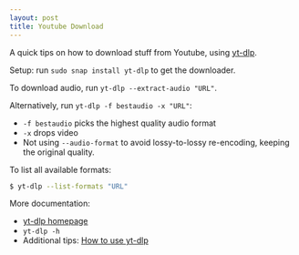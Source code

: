 ```yaml
---
layout: post
title: Youtube Download
---
```


A quick tips on how to download stuff from Youtube, using [yt-dlp](https://github.com/yt-dlp/yt-dlp).

Setup: run `sudo snap install yt-dlp` to get the downloader.

To download audio, run `yt-dlp --extract-audio "URL"`.

Alternatively, run `yt-dlp -f bestaudio -x "URL"`:
* `-f bestaudio` picks the highest quality audio format
* `-x` drops video
* Not using `--audio-format` to avoid lossy-to-lossy re-encoding, keeping
  the original quality.

To list all available formats:
```bash
$ yt-dlp --list-formats "URL"
```

More documentation:

* [yt-dlp homepage](https://github.com/yt-dlp/yt-dlp)
* `yt-dlp -h`
* Additional tips: [How to use yt-dlp](https://commandmasters.com/commands/yt-dlp-common/)

